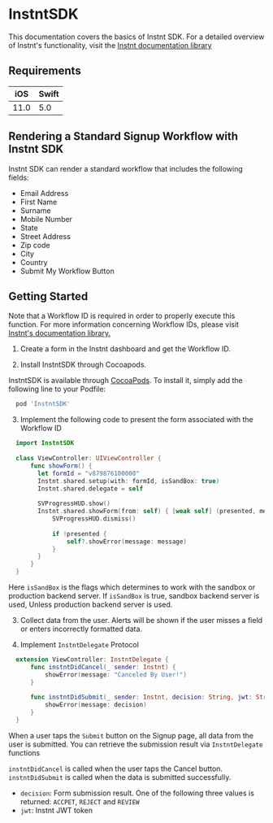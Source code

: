 # InstntSDK

This documentation covers the basics of Instnt SDK. For a detailed overview of Instnt's functionality, visit the [Instnt documentation library](https://support.instnt.org/hc/en-us/articles/360055345112-Integration-Overview)

## Requirements

| iOS  | Swift |
|------|-------|
| 11.0 |  5.0  |

## Rendering a Standard Signup Workflow with Instnt SDK

Instnt SDK can render a standard workflow that includes the following fields:
* Email Address
* First Name
* Surname
* Mobile Number
* State
* Street Address
* Zip code
* City
* Country
* Submit My Workflow Button

## Getting Started

Note that a Workflow ID is required in order to properly execute this function. For more information concerning Workflow IDs, please visit
[Instnt's documentation library.](https://support.instnt.org/hc/en-us/articles/360055345112-Integration-Overview)

1. Create a form in the Instnt dashboard and get the Workflow ID.

2. Install InstntSDK through Cocoapods.

InstntSDK is available through [CocoaPods](https://cocoapods.org). To install
it, simply add the following line to your Podfile:
```ruby
  pod 'InstntSDK'
```

3. Implement the following code to present the form associated with the Workflow ID
```swift
  import InstntSDK
  
  class ViewController: UIViewController {
      func showForm() {
        let formId = "v879876100000"
        Instnt.shared.setup(with: formId, isSandBox: true)
        Instnt.shared.delegate = self
        
        SVProgressHUD.show()
        Instnt.shared.showForm(from: self) { [weak self] (presented, message) in
            SVProgressHUD.dismiss()
            
            if !presented {
                self?.showError(message: message)
            }
        }
      }
  }
```

Here `isSandBox` is the flags which determines to work with the sandbox or production backend server.
If `isSandBox` is true, sandbox backend server is used, Unless production backend server is used. 

3. Collect data from the user. Alerts will be shown if the user misses a field or enters incorrectly formatted data.

4. Implement `InstntDelegate` Protocol

```swift
  extension ViewController: InstntDelegate {
      func instntDidCancel(_ sender: Instnt) {
          showError(message: "Canceled By User!")
      }
      
      func instntDidSubmit(_ sender: Instnt, decision: String, jwt: String) {
          showError(message: decision)
      }
  }
```

When a user taps the `Submit` button on the Signup page, all data from the user is submitted. You can retrieve the submission result via `InstntDelegate` functions

`instntDidCancel` is called when the user taps the Cancel button.
`instntDidSubmit` is called when the data is submitted successfully.
  - `decision`: Form submission result. One of the following three values is returned: `ACCPET`, `REJECT` and `REVIEW`
  - `jwt`: Instnt JWT token
